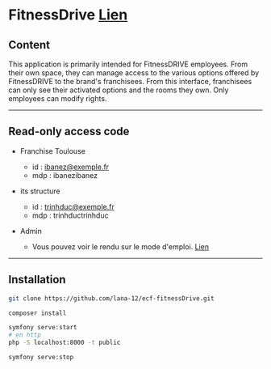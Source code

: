 # FitnessDrive [Lien](https://fitnessdrive.fly.dev/)

## Content
This application is primarily intended for FitnessDRIVE employees. From their own space, they can manage access to the various options offered by FitnessDRIVE to the brand's franchisees. From this interface, franchisees can only see their activated options and the rooms they own. Only employees can modify rights.

---
## Read-only access code
- Franchise Toulouse 
    - id  : ibanez@exemple.fr
    - mdp : ibanezibanez

- its structure 
    - id  : trinhduc@exemple.fr
    - mdp : trinhductrinhduc

- Admin
    - Vous pouvez voir le rendu sur le mode d'emploi. [Lien](https://github.com/lana-12/ecf-fitnessDrive/blob/main/annexes/Mode%20d%20Emploi.pdf)
---

## Installation


``` bash
git clone https://github.com/lana-12/ecf-fitnessDrive.git

composer install

symfony serve:start
# en http
php -S localhost:8000 -t public

symfony serve:stop


```


